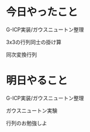 # 今日やったこと
G-ICP実装/ガウスニュートン整理

3x3の行列同士の掛け算

同次変換行列

# 明日やること
G-ICP実装/ガウスニュートン整理

ガウスニュートン実験

行列のお勉強しよ

